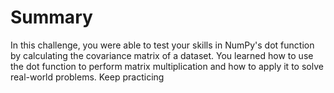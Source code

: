 # Summary

In this challenge, you were able to test your skills in NumPy's dot function by calculating the covariance matrix of a dataset. You learned how to use the dot function to perform matrix multiplication and how to apply it to solve real-world problems. Keep practicing